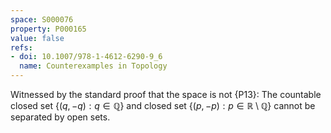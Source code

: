 ```yaml
---
space: S000076
property: P000165
value: false
refs:
- doi: 10.1007/978-1-4612-6290-9_6
  name: Counterexamples in Topology
---
```


Witnessed by the standard proof that the space is not {P13}:
The countable closed set $\{(q,-q):q\in\mathbb Q\}$ and closed set
$\{(p,-p):p\in\mathbb R\setminus\mathbb Q\}$ cannot be separated by
open sets.
